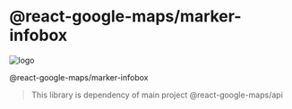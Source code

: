 # @react-google-maps/marker-infobox

![logo](https://raw.githubusercontent.com/JustFly1984/react-google-maps-api/master/logo.png)

@react-google-maps/marker-infobox

> This library is dependency of main project @react-google-maps/api
